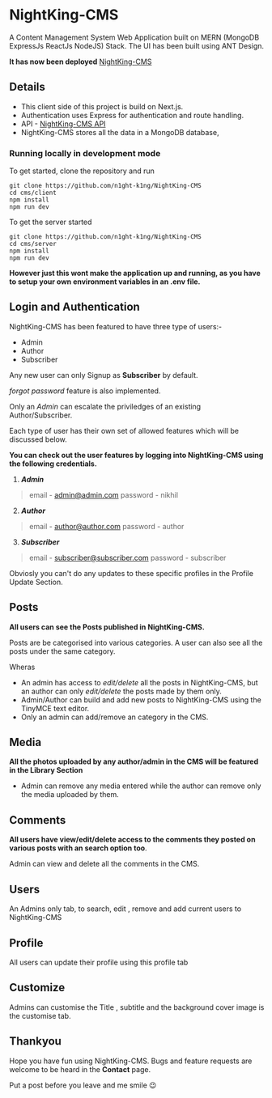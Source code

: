 # NightKing-CMS 

A Content Management System Web Application built on MERN (MongoDB ExpressJs ReactJs NodeJS) Stack. The UI has been built using ANT Design.



**It has now been deployed**
[NightKing-CMS](https://nightking-cms.netlify.app/)

## Details 


* This client side of this project is build on Next.js.
* Authentication uses Express for authentication and route handling.
* API - [NightKing-CMS API](https://nightking-cms.herokuapp.com/api)
* NightKing-CMS stores all the data in a MongoDB database,

### Running locally in development mode

To get started, clone the repository and run 

    git clone https://github.com/n1ght-k1ng/NightKing-CMS
    cd cms/client
    npm install
    npm run dev

To get the server started 
```
git clone https://github.com/n1ght-k1ng/NightKing-CMS
cd cms/server
npm install
npm run dev
```
**However just this wont make the application up and running, as you have to setup your own environment variables in an .env file.**  

## Login and Authentication 

NightKing-CMS has been featured to have three type of users:-

* Admin 
* Author 
* Subscriber 

Any new user can only Signup as **Subscriber** by default.
 
*forgot password* feature is also implemented.

Only an *Admin* can escalate the priviledges of an existing Author/Subscriber. 

Each type of user has their own set of allowed features which will be discussed below. 

**You can check out the user features by logging into NightKing-CMS using the following credentials.**

1. ***Admin***
>  email - admin@admin.com
>  password - nikhil
2. ***Author*** 
>  email - author@author.com
>  password - author
3. ***Subscriber***
>  email - subscriber@subscriber.com
>  password - subscriber

Obviosly you can't do any updates to these specific profiles in the Profile Update Section.

## Posts 

**All users can see the Posts published in NightKing-CMS.** 

Posts are be categorised into various categories. A user can also see all the posts under the same category.

Wheras

* An admin has access to *edit/delete* all the posts in NightKing-CMS, but an author can only *edit/delete* the posts made by them only.
* Admin/Author can build and add new posts to NightKing-CMS using the TinyMCE text editor.
* Only an admin can add/remove an category in the CMS.

## Media

**All the photos uploaded by any author/admin in the CMS will be featured in the Library Section**

* Admin can remove any media entered while the author can remove only the media uploaded by them.

## Comments 

**All users have view/edit/delete access to the comments they posted on various posts with an search option too**. 

Admin can view and delete all the comments in the CMS. 

## Users 

An Admins only tab, to search, edit , remove and add current users to NightKing-CMS

## Profile 

All users can update their profile using this profile tab

## Customize 

Admins can customise the Title , subtitle and the background cover image is the customise tab.

## Thankyou 

Hope you have fun using NightKing-CMS. Bugs and feature requests are welcome to be heard in the **Contact** page. 

Put a post before you leave and me smile :wink: 

